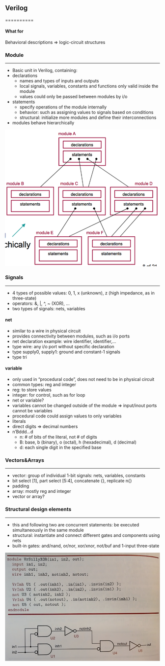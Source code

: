 ## Verilog
==========

#### What for

Behavioral descriptions => logic-circuit structures

### Module
***
- Basic unit in Verilog, containing:
- declarations
    - names and types of inputs and outputs
    - local signals, variables, constants and functions only valid inside the module
    - values could only be passed between modules by i/o
- statements
    - specify operations of the module internally
    - behavior: such as assigning values to signals based on conditions
    - structural: initialize more modules and define their interconnections
- modules behave hierarchically

![Verilog module](verilog_module.png)

### Signals
***
- 4 types of possible values: 0, 1, x (unknown), z (high impedance, as in three-state)
- operators: &, |, ^, ~ (XOR), ...
- two types of signals: nets, variables

#### net
- similar to a wire in physical circuit
- provides connectivity between modules, such as i/o ports
- net declaration example: wire identifier, identifier,...
- type wire: any i/o port without specific declaration
- type supply0, supply1: ground and constant-1 signals
- type tri

#### variable
- only used in “procedural code”, does not need to be in physical circuit
- common types: reg and integer
- reg: to store values
- integer: for control, such as for loop
- net or variable?
- variables cannot be changed outside of the module => input/inout ports cannot be variables
- procedural code could assign values to only variables
- literals
- direct digits => decimal numbers
- n’Bddd…d
    - n: # of bits of the literal, not # of digits
    - B: base, b (binary), o (octal), h (hexadecimal), d (decimal)
    - d: each single digit in the specified base


### Vectors&Arrays
***
- vector: group of individual 1-bit signals: nets, variables, constants
- bit select [1], part select [5:4], concatenate {}, replicate n{}
- padding
- array: mostly reg and integer
- vector or array?


### Structural design elements
***
- this and following two are concurrent statements: be executed simultaneously in the same module
- structural: instantiate and connect different gates and components using nets
- built-in gates: and/nand, or/nor, xor/xnor, not/buf and 1-input three-state 

![Verilog structural statement](verilog_structural.png)
